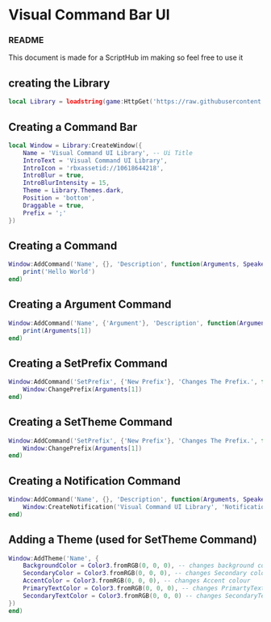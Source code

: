 # Visual Command Bar UI

### README
This document is made for a ScriptHub im making so feel free to use it

## creating the Library
```lua
local Library = loadstring(game:HttpGet('https://raw.githubusercontent.com/Duhscriptposter/visual/main/Source1.lua', true))()
```

## Creating a Command Bar
```lua
local Window = Library:CreateWindow({
    Name = 'Visual Command UI Library', -- Ui Title
    IntroText = 'Visual Command UI Library',
    IntroIcon = 'rbxassetid://10618644218',
    IntroBlur = true,
    IntroBlurIntensity = 15,
    Theme = Library.Themes.dark,
    Position = 'bottom',
    Draggable = true,
    Prefix = ';'
})
```

## Creating a Command
```lua
Window:AddCommand('Name', {}, 'Description', function(Arguments, Speaker)
    print('Hello World')
end)
```

## Creating a Argument Command
```lua
Window:AddCommand('Name', {'Argument'}, 'Description', function(Arguments, Speaker)
    print(Arguments[1])
end)
```

## Creating a SetPrefix Command
```lua
Window:AddCommand('SetPrefix', {'New Prefix'}, 'Changes The Prefix.', function(Arguments, Speaker)
    Window:ChangePrefix(Arguments[1])
end)
```

## Creating a SetTheme Command
```lua
Window:AddCommand('SetPrefix', {'New Prefix'}, 'Changes The Prefix.', function(Arguments, Speaker)
    Window:ChangePrefix(Arguments[1])
end)
```

## Creating a Notification Command
```lua
Window:AddCommand('Name', {}, 'Description', function(Arguments, Speaker)
    Window:CreateNotification('Visual Command UI Library', 'Notification', 5)
end)
```

## Adding a Theme (used for SetTheme Command)
```lua
Window:AddTheme('Name', {
    BackgroundColor = Color3.fromRGB(0, 0, 0), -- changes background colour
    SecondaryColor = Color3.fromRGB(0, 0, 0), -- changes Secondary colour
    AccentColor = Color3.fromRGB(0, 0, 0), -- changes Accent colour
    PrimaryTextColor = Color3.fromRGB(0, 0, 0), -- changes PrimartyText colour
    SecondaryTextColor = Color3.fromRGB(0, 0, 0) -- changes SecondaryText colour
})
end)
```
